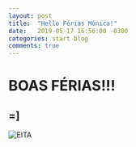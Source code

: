 ```yaml
---
layout: post
title:  "Hello Férias Mônica!"
date:   2019-05-17 16:56:00 -0300
categories: start blog
comments: true
---
```


# BOAS FÉRIAS!!!

##  =]

![EITA](https://i.ytimg.com/vi/XmdaRC58bcc/hqdefault.jpg)